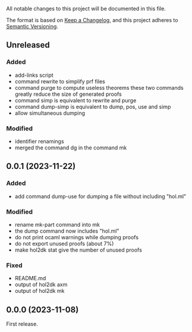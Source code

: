 All notable changes to this project will be documented in this file.

The format is based on [Keep a Changelog](https://keepachangelog.com/),
and this project adheres to [Semantic Versioning](https://semver.org/).

## Unreleased

### Added

- add-links script
- command rewrite to simplify prf files
- command purge to compute useless theorems
  these two commands greatly reduce the size of generated proofs
- command simp is equivalent to rewrite and purge
- command dump-simp is equivalent to dump, pos, use and simp
- allow simultaneous dumping

### Modified

- identifier renamings
- merged the command dg in the command mk

## 0.0.1 (2023-11-22)

### Added

- add command dump-use for dumping a file without including "hol.ml"

### Modified

- rename mk-part command into mk
- the dump command now includes "hol.ml"
- do not print ocaml warnings while dumping proofs
- do not export unused proofs (about 7%)
- make hol2dk stat give the number of unused proofs

### Fixed

- README.md
- output of hol2dk axm
- output of hol2dk mk

## 0.0.0 (2023-11-08)

First release.
